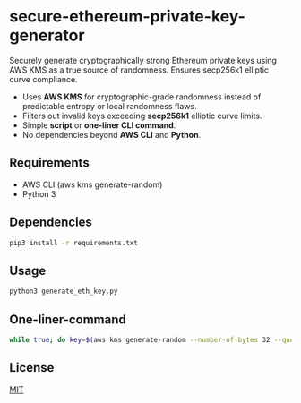 # secure-ethereum-private-key-generator
Securely generate cryptographically strong Ethereum private keys using AWS KMS as a true source of randomness. Ensures secp256k1 elliptic curve compliance.

- Uses **AWS KMS** for cryptographic-grade randomness instead of predictable entropy or local randomness flaws.
- Filters out invalid keys exceeding **secp256k1** elliptic curve limits.
- Simple **script** or **one-liner CLI command**.
- No dependencies beyond **AWS CLI** and **Python**.

## Requirements
- AWS CLI (aws kms generate-random)
- Python 3

## Dependencies
```sh
pip3 install -r requirements.txt
```

## Usage
```sh
python3 generate_eth_key.py
```

## One-liner-command
```sh
while true; do key=$(aws kms generate-random --number-of-bytes 32 --query "Plaintext" --output text | base64 --decode | xxd -p -c 32); python3 -c "import sys; k=int(sys.argv[1], 16); exit(0 if 1 <= k < 0xFFFFFFFFFFFFFFFFFFFFFFFFFFFFFFFEBAAEDCE6AF48A03BBFD25E8CD0364141 else 1)" "$key" && echo "Private Key: 0x$key" && break; done
```

## License
[MIT](https://github.com/mattiascaricato/secure-ethereum-private-key-generator/blob/main/LICENSE)
